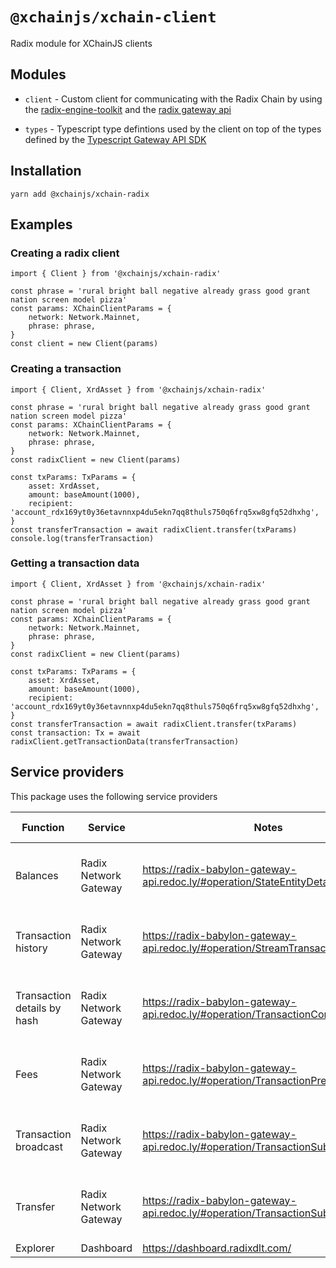 # `@xchainjs/xchain-client`

Radix module for XChainJS clients

## Modules

- `client` - Custom client for communicating with the Radix Chain by using the [radix-engine-toolkit](https://github.com/radixdlt/typescript-radix-engine-toolkit/tree/main) and the [radix gateway api](https://radix-babylon-gateway-api.redoc.ly/)

- `types` - Typescript type defintions used by the client on top of the types defined by the [Typescript Gateway API SDK](https://www.npmjs.com/package/@radixdlt/babylon-gateway-api-sdk)

## Installation

```
yarn add @xchainjs/xchain-radix
```

## Examples

### Creating a radix client

```
import { Client } from '@xchainjs/xchain-radix'

const phrase = 'rural bright ball negative already grass good grant nation screen model pizza'
const params: XChainClientParams = {
    network: Network.Mainnet,
    phrase: phrase,
}
const client = new Client(params)
```

### Creating a transaction

```
import { Client, XrdAsset } from '@xchainjs/xchain-radix'

const phrase = 'rural bright ball negative already grass good grant nation screen model pizza'
const params: XChainClientParams = {
    network: Network.Mainnet,
    phrase: phrase,
}
const radixClient = new Client(params)

const txParams: TxParams = {
    asset: XrdAsset,
    amount: baseAmount(1000),
    recipient: 'account_rdx169yt0y36etavnnxp4du5ekn7qq8thuls750q6frq5xw8gfq52dhxhg',
}
const transferTransaction = await radixClient.transfer(txParams)
console.log(transferTransaction)
```

### Getting a transaction data

```
import { Client, XrdAsset } from '@xchainjs/xchain-radix'

const phrase = 'rural bright ball negative already grass good grant nation screen model pizza'
const params: XChainClientParams = {
    network: Network.Mainnet,
    phrase: phrase,
}
const radixClient = new Client(params)

const txParams: TxParams = {
    asset: XrdAsset,
    amount: baseAmount(1000),
    recipient: 'account_rdx169yt0y36etavnnxp4du5ekn7qq8thuls750q6frq5xw8gfq52dhxhg',
}
const transferTransaction = await radixClient.transfer(txParams)
const transaction: Tx = await radixClient.getTransactionData(transferTransaction)
```

## Service providers

This package uses the following service providers

| Function                    | Service               | Notes                                                                             | Rate limits                   |
| --------------------------- | --------------------- | --------------------------------------------------------------------------------- | ----------------------------- |
| Balances                    | Radix Network Gateway | https://radix-babylon-gateway-api.redoc.ly/#operation/StateEntityDetails          | x requests per IP per second. |
| Transaction history         | Radix Network Gateway | https://radix-babylon-gateway-api.redoc.ly/#operation/StreamTransactions          | x requests per IP per minute  |
| Transaction details by hash | Radix Network Gateway | https://radix-babylon-gateway-api.redoc.ly/#operation/TransactionCommittedDetails | x requests per IP per second  |
| Fees                        | Radix Network Gateway | https://radix-babylon-gateway-api.redoc.ly/#operation/TransactionPreview          | x requests per IP per second  |
| Transaction broadcast       | Radix Network Gateway | https://radix-babylon-gateway-api.redoc.ly/#operation/TransactionSubmit           | x requests per IP per second  |
| Transfer                    | Radix Network Gateway | https://radix-babylon-gateway-api.redoc.ly/#operation/TransactionSubmit           | x requests per IP per second  |
| Explorer                    | Dashboard             | https://dashboard.radixdlt.com/                                                   |                               |

